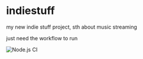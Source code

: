 # indiestuff
my new indie stuff project, sth about music streaming

just need the workflow to run

![Node.js CI](https://github.com/IacovosP/indiestuff/workflows/Node.js%20CI/badge.svg)
